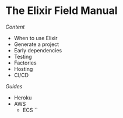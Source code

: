 # The Elixir Field Manual

*Content*

- When to use Elixir
- Generate a project
- Early dependencies
- Testing
- Factories
- Hosting
- CI/CD

*Guides*

- Heroku
- AWS
  - ECS
``

